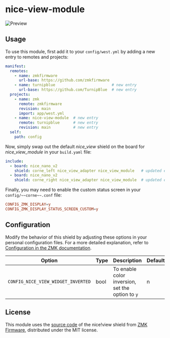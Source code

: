 # nice-view-module

![Preview](https://github.com/TurnipBlue/nice-view-module/blob/main/.github/assets/preview.jpg?raw=true)

## Usage

To use this module, first add it to your `config/west.yml` by adding a new entry to remotes and projects:

```yml
manifest:
  remotes:
    - name: zmkfirmware
      url-base: https://github.com/zmkfirmware
    - name: turnipblue                         # new entry
      url-base: https://github.com/TurnipBlue  # new entry
  projects:
    - name: zmk
      remote: zmkfirmware
      revision: main
      import: app/west.yml
    - name: nice-view-module  # new entry
      remote: turnipblue      # new entry
      revision: main          # new entry
  self:
    path: config
```

Now, simply swap out the default *nice_view* shield on the board for *nice_view_module* in your `build.yaml` file:

```yml
include:
  - board: nice_nano_v2
    shield: corne_left nice_view_adapter nice_view_module   # updated entry
  - board: nice_nano_v2
    shield: corne_right nice_view_adapter nice_view_module  # updated entry
```

Finally, you may need to enable the custom status screen in your `config/~~corne~~.conf` file:

```conf
CONFIG_ZMK_DISPLAY=y
CONFIG_ZMK_DISPLAY_STATUS_SCREEN_CUSTOM=y
```

## Configuration

Modify the behavior of this shield by adjusting these options in your personal configuration files. For a more detailed explanation, refer to [Configuration in the ZMK documentation](https://zmk.dev/docs/config).

| Option                             | Type | Description                                      | Default |
| ---------------------------------- | ---- | ------------------------------------------------ | ------- |
| `CONFIG_NICE_VIEW_WIDGET_INVERTED` | bool | To enable color inversion, set the option to `y` | n       |

## License
This module uses the [source code](https://github.com/zmkfirmware/zmk/tree/main/app/boards/shields/nice_view) of the nice!view shield from [ZMK Firmware](https://github.com/zmkfirmware/zmk/tree/main), distributed under the MIT license.
